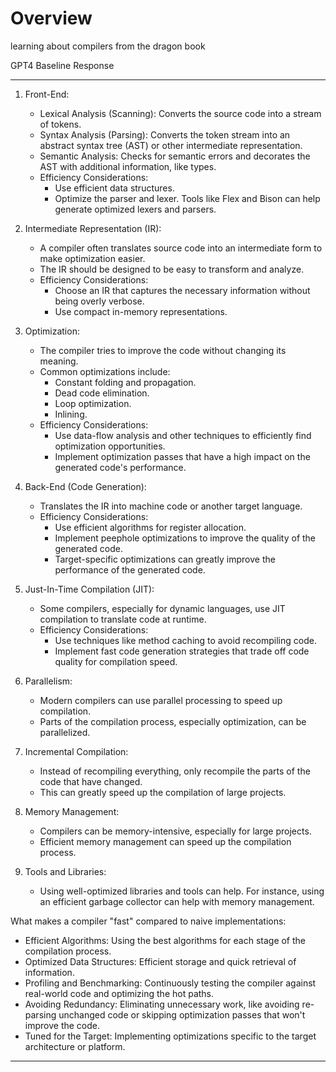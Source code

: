 # Overview

learning about compilers from the dragon book

GPT4 Baseline Response

---

1. Front-End:
    - Lexical Analysis (Scanning): Converts the source code into a stream of
      tokens.
    - Syntax Analysis (Parsing): Converts the token stream into an abstract
      syntax tree (AST) or other intermediate representation.
    - Semantic Analysis: Checks for semantic errors and decorates the AST with
      additional information, like types.
    - Efficiency Considerations:
        - Use efficient data structures.
        - Optimize the parser and lexer. Tools like Flex and Bison can help
          generate optimized lexers and parsers.

2. Intermediate Representation (IR):
    - A compiler often translates source code into an intermediate form to make
      optimization easier.
    - The IR should be designed to be easy to transform and analyze.
    - Efficiency Considerations:
        - Choose an IR that captures the necessary information without being
          overly verbose.
        - Use compact in-memory representations.

3. Optimization:
    - The compiler tries to improve the code without changing its meaning.
    - Common optimizations include:
        - Constant folding and propagation.
        - Dead code elimination.
        - Loop optimization.
        - Inlining.
    - Efficiency Considerations:
        - Use data-flow analysis and other techniques to efficiently find
          optimization opportunities.
        - Implement optimization passes that have a high impact on the
          generated code's performance.

4. Back-End (Code Generation):
    - Translates the IR into machine code or another target language.
    - Efficiency Considerations:
        - Use efficient algorithms for register allocation.
        - Implement peephole optimizations to improve the quality of the
          generated code.
        - Target-specific optimizations can greatly improve the performance of
          the generated code.

5. Just-In-Time Compilation (JIT):
    - Some compilers, especially for dynamic languages, use JIT compilation to
      translate code at runtime.
    - Efficiency Considerations:
        - Use techniques like method caching to avoid recompiling code.
        - Implement fast code generation strategies that trade off code quality
          for compilation speed.

6. Parallelism:
    - Modern compilers can use parallel processing to speed up compilation.
    - Parts of the compilation process, especially optimization, can be
      parallelized.

7. Incremental Compilation:
    - Instead of recompiling everything, only recompile the parts of the code
      that have changed.
    - This can greatly speed up the compilation of large projects.

8. Memory Management:
    - Compilers can be memory-intensive, especially for large projects.
    - Efficient memory management can speed up the compilation process.

9. Tools and Libraries:
    - Using well-optimized libraries and tools can help. For instance, using an
      efficient garbage collector can help with memory management.

What makes a compiler "fast" compared to naive implementations:
- Efficient Algorithms: Using the best algorithms for each stage of the
  compilation process.
- Optimized Data Structures: Efficient storage and quick retrieval of
  information.
- Profiling and Benchmarking: Continuously testing the compiler against
  real-world code and optimizing the hot paths.
- Avoiding Redundancy: Eliminating unnecessary work, like avoiding re-parsing
  unchanged code or skipping optimization passes that won't improve the code.
- Tuned for the Target: Implementing optimizations specific to the target
  architecture or platform.

---

